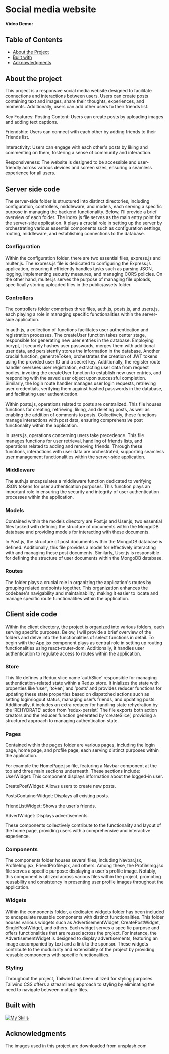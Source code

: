 # Social media website
#### Video Demo: 

## Table of Contents
- [About the Project](#about-the-project)
- [Built with](#built-with)
- [Acknowledgments](#acknowledgements)

## About the project
This project is a responsive social media website designed to facilitate connections and interactions between users. Users can create posts containing text and images, share their thoughts, experiences, and moments. Additionally, users can add other users to their friends list.

Key Features:
Posting Content: Users can create posts by uploading images and adding text captions.

Friendship: Users can connect with each other by adding friends to their Friends list.

Interactivity: Users can engage with each other's posts by liking and commenting on them, fostering a sense of community and interaction.

Responsiveness: The website is designed to be accessible and user-friendly across various devices and screen sizes, ensuring a seamless experience for all users.

## Server side code
The server-side folder is structured into distinct directories, including configuration, controllers, middleware, and models, each serving a specific purpose in managing the backend functionality. Below, I'll provide a brief overview of each folder. The index.js file serves as the main entry point for the server-side application. It plays a crucial role in setting up the server by orchestrating various essential components such as configuration settings, routing, middleware, and establishing connections to the database.

### Configuration 
Within the configuration folder, there are two essential files, express.js and multer.js. The express.js file is dedicated to configuring the Express.js application, ensuring it efficiently handles tasks such as parsing JSON, logging, implementing security measures, and managing CORS policies. On the other hand, multer.js serves the purpose of managing file uploads, specifically storing uploaded files in the public/assets folder.

### Controllers  
The controllers folder comprises three files, auth.js, posts.js, and users.js, each playing a role in managing specific functionalities within the server-side application.

In auth.js, a collection of functions facilitates user authentication and registration processes. The createUser function takes center stage, responsible for generating new user entries in the database. Employing bcrypt, it securely hashes user passwords, merges them with additional user data, and persistently stores the information in the database. Another crucial function, generateToken, orchestrates the creation of JWT tokens using the provided user ID and a secret key. Additionally, the register route handler oversees user registration, extracting user data from request bodies, invoking the createUser function to establish new user entries, and responding with the saved user object upon successful completion. Similarly, the login route handler manages user login requests, retrieving user credentials, verifying them against hashed passwords in the database, and facilitating user authentication.

Within posts.js, operations related to posts are centralized. This file houses functions for creating, retrieving, liking, and deleting posts, as well as enabling the addition of comments to posts. Collectively, these functions manage interactions with post data, ensuring comprehensive post functionality within the application.

In users.js, operations concerning users take precedence. This file manages functions for user retrieval, handling of friends lists, and operations related to adding and removing friends. Through these functions, interactions with user data are orchestrated, supporting seamless user management functionalities within the server-side application.

### Middleware
The auth.js encapsulates a middleware function dedicated to verifying JSON tokens for user authentication purposes. This function plays an important role in ensuring the security and integrity of user authentication processes within the application.

### Models 
Contained within the models directory are Post.js and User.js, two essential files tasked with defining the structure of documents within the MongoDB database and providing models for interacting with these documents.

In Post.js, the structure of post documents within the MongoDB database is defined. Additionally, this file provides a model for effectively interacting with and managing these post documents. Similarly, User.js is responsible for defining the structure of user documents within the MongoDB database. 

### Routes
The folder plays a crucial role in organizing the application's routes by grouping related endpoints together. This organization enhances the codebase's navigability and maintainability, making it easier to locate and manage specific route functionalities within the application.


## Client side code
Within the client directory, the project is organized into various folders, each serving specific purposes. Below, I will provide a brief overview of the folders and delve into the functionalities of select functions in detail. To begin with the App.jsx component plays as central role in setting up routing functionalities using react-router-dom. Additionally, it handles user authentication to regulate access to routes within the application.

### Store
This file defines a Redux slice name ’authSlice’ responsible for managing authentication-related state within a Redux store. It inializes the state with properties like ’user’, ’token’, and ’posts’ and provides reducer functions for updating these state properties based on dispatched actions such as setting login/logout status, managing user’s friends, and updating posts. Additionally, it includes an extra reducer for handling state rehydration by the ’REHYDRATE’ action from ’redux-persist’. The file exports both action creators and the reducer function generated by ’createSlice’, providing a structured approach to managing authentication state.

### Pages
Contained within the pages folder are various pages, including the login page, home page, and profile page, each serving distinct purposes within the application.

For example the HomePage.jsx file, featuring a Navbar component at the top and three main sections underneath. These sections include:
UserWidget: This component displays information about the logged-in user.

CreatePostWidget: Allows users to create new posts.

PostsContainerWidget: Displays all existing posts.

FriendListWidget: Shows the user's friends.

AdvertWidget: Displays advertisements.

These components collectively contribute to the functionality and layout of the home page, providing users with a comprehensive and interactive experience.

### Components
The components folder houses several files, including Navbar.jsx, ProfileImg.jsx, FriendProfile.jsx, and others. Among these, the ProfileImg.jsx file serves a specific purpose: displaying a user's profile image. Notably, this component is utilized across various files within the project, promoting reusability and consistency in presenting user profile images throughout the application.

### Widgets
Within the components folder, a dedicated widgets folder has been included to encapsulate reusable components with distinct functionalities. This folder houses various widgets such as AdvertisementWidget, CreatePostWidget, SinglePostWidget, and others. Each widget serves a specific purpose and offers functionalities that are reused across the project. For instance, the AdvertisementWidget is designed to display advertisements, featuring an image accompanied by text and a link to the sponsor. These widgets contribute to the modularity and extensibility of the project by providing reusable components with specific functionalities.

### Styling 
Throughout the project, Tailwind has been utilized for styling purposes. Tailwind CSS offers a streamlined approach to styling by eliminating the need to navigate between multiple files. 

## Built with
[![My Skills](https://skillicons.dev/icons?i=react,javascript,vite,redux,tailwindcss,express,nodejs,mongodb)](https://skillicons.dev)

## Acknowledgments
The images used in this project are downloaded from unsplash.com 